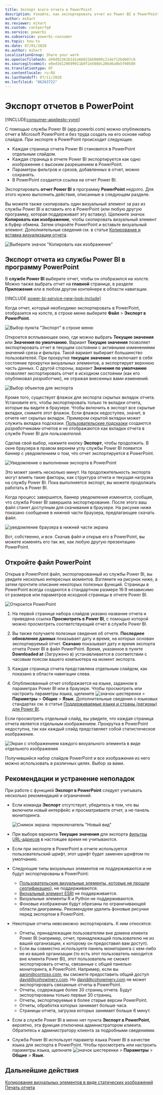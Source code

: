 ```yaml
---
title: Экспорт всего отчета в PowerPoint
description: Узнайте, как экспортировать отчет из Power BI в PowerPoint.
author: mihart
ms.reviewer: mihart
ms.custom: contperfq4
ms.service: powerbi
ms.subservice: powerbi-consumer
ms.topic: how-to
ms.date: 07/01/2020
ms.author: mihart
LocalizationGroup: Share your work
ms.openlocfilehash: d49d92261b141a66021bb0809c214e712bd687c8
ms.sourcegitcommit: e8ed3d120699911b0f2e508dc20bd6a9b5f00580
ms.translationtype: HT
ms.contentlocale: ru-RU
ms.lasthandoff: 07/11/2020
ms.locfileid: "86263722"
---
```

# <a name="export-reports-to-powerpoint"></a>Экспорт отчетов в PowerPoint

[!INCLUDE[consumer-appliesto-yynn](../includes/consumer-appliesto-yynn.md)]


С помощью службы Power BI (app.powerbi.com) можно опубликовать отчет в Microsoft PowerPoint и без труда создать на его основе набор слайдов. При экспорте в PowerPoint происходит следующее.

* Каждая страница отчета Power BI становится в PowerPoint отдельным слайдом.
* Каждая страница в отчете Power BI экспортируется как одно изображение с высоким разрешением в PowerPoint.
* Параметры фильтров и срезов, добавленных в отчет, можно сохранять.
* В PowerPoint создается ссылка на отчет Power BI.

Экспортировать **отчет Power BI** в программу **PowerPoint** недолго. Для этого нужно выполнить действия, описанные в следующем разделе.

Вы можете также скопировать один визуальный элемент за раз из службы Power BI и вставить его в PowerPoint (или любую другую программу, которая поддерживает эту вставку). Щелкните значок **Копировать как изображение**, чтобы скопировать визуальный элемент в буфер обмена. Затем откройте PowerPoint и вставьте визуальный элемент. Дополнительные сведения см. в статье [Копирование и вставка визуализации отчета](../visuals/power-bi-visualization-copy-paste.md).

![Выберите значок "Копировать как изображение"](media/end-user-powerpoint/power-bi-copy.png)

## <a name="export-your-power-bi-report-to-powerpoint"></a>Экспорт отчета из службы Power BI в программу PowerPoint
В **службе Power BI** выберите отчет, чтобы он отобразился на холсте. Можно также выбрать отчет на **главной** странице, в разделе **Приложения** или в любом другом контейнере в области навигации.

[!INCLUDE [power-bi-service-new-look-include](../includes/power-bi-service-new-look-include.md)]

Когда отчет, который необходимо экспортировать в PowerPoint, отобразится на холсте, в строке меню выберите **Файл** > **Экспорт в PowerPoint**.

![Выбор пункта "Экспорт" в строке меню](media/end-user-powerpoint/power-bi-export.png)

Откроется всплывающее окно, где можно выбрать **Текущие значения** или **Значения по умолчанию**. Вариант **Текущие значения** позволяет экспортировать отчет в текущем состоянии с активными изменениями значений среза и фильтра.  Такой вариант выбирает большинство пользователей. При прокрутке **текущее значение** не включает в себя состояние прокрутки визуальных элементов, а экспортирует верхнюю часть данных. С другой стороны, вариант **Значения по умолчанию** позволяет экспортировать отчет в исходном состоянии (как его опубликовал *разработчик*), не отражая внесенных вами изменений.

![Выбор объектов для экспорта](media/end-user-powerpoint/power-bi-current-values.png)
 
Кроме того, существует флажок для экспорта скрытых вкладок отчета. Установите его, чтобы экспортировать только те вкладки отчета, которые вы видите в браузере. Чтобы включить в экспорт все скрытые вкладки, снимите этот флажок. Если флажок недоступен, значит, в отчете нет скрытых вкладок. Примером скрытой вкладки может служить вкладка подсказки. [Пользовательские подсказки](../create-reports/desktop-tooltips.md) создаются *разработчиками* отчетов и не отображаются как вкладки отчета в службе Power BI для *пользователей*. 

Сделав свой выбор, нажмите кнопку **Экспорт**, чтобы продолжить. В окне браузера в правом верхнем углу службы Power BI появится баннер с уведомлением о том, что отчет экспортируется в PowerPoint. 



![Уведомление о выполнении экспорта в PowerPoint](media/end-user-powerpoint/power-bi-export-progress.png)

Это может занять несколько минут. На продолжительность экспорта могут влиять такие факторы, как структура отчета и текущая нагрузка на службу Power BI. Пока выполняется экспорт, вы можете продолжать работать в Power BI.

Когда процесс завершится, баннер уведомления изменится, сообщая, что служба Power BI завершила экспортирование. После этого ваш файл станет доступным для скачивания в браузере. На рисунке ниже показано сообщение в нижней части браузера, предлагающее скачать файл.

![уведомление браузера в нижней части экрана](media/end-user-powerpoint/power-bi-browsers.png)

Вот, собственно, и все. Скачав файл и открыв его в PowerPoint, вы можете изменять его так же, как любую другую презентацию PowerPoint.

## <a name="open-the-powerpoint-file"></a>Откройте файл PowerPoint
Открыв в PowerPoint файл, экспортированный из службы Power BI, вы увидите несколько интересных моментов. Взгляните на рисунок ниже, а затем прочтите описание некоторых полезных функций. Страницы в PowerPoint всегда создаются в стандартном размере 16:9 независимо от размеров или параметров исходной страницы в отчете Power BI.

![Откроется PowerPoint](media/end-user-powerpoint/power-bi-powerpoint-numbered.png)

1. На первой странице набора слайдов указано название отчета и приведена ссылка **Просмотреть в Power BI**, с помощью которой можно просмотреть соответствующий отчет в службе Power BI.
2. Вы также получаете полезные сведения об отчете. **Последнее обновление данных** показывает дату и время, на которых основан экспортируемый отчет. **Скачано** показывает дату и время экспорта отчета Power BI в файл PowerPoint. Время, указанное в пункте **Downloaded at** (Загружено в) устанавливается в соответствии с часовым поясом вашего компьютера на момент экспорта.


3. Каждая страница отчета представлена отдельным слайдом, как показано в области навигации слева. 
4. Опубликованный отчет отображается на языке, заданном в параметрах Power BI или в браузере. Чтобы просмотреть или настроить параметры языка, щелкните ![значок шестеренки](media/end-user-powerpoint/power-bi-settings-icon.png) > **Параметры** > **Общие** > **Язык**. Дополнительные сведения о языковых стандартах см. в статье [Поддерживаемые языки и страны (регионы) для Power BI](../fundamentals/supported-languages-countries-regions.md).


Если просмотреть отдельный слайд, вы увидите, что каждая страница отчета является отдельным изображением. Прокрутка в PowerPoint недоступна, так как каждый слайд представляет собой статистическое изображение.

![Экран с отображением каждого визуального элемента в виде отдельного изображения](media/end-user-powerpoint/power-bi-images.png)

Получившийся набор слайдов PowerPoint и все изображения из него можно использовать в различных целях. Выбор за вами.

## <a name="considerations-and-troubleshooting"></a>Рекомендации и устранение неполадок
При работе с функцией **Экспорт в PowerPoint** следует учитывать несколько рекомендаций и ограничений.
 

* Если команда **Экспорт** отсутствует, убедитесь в том, что вы включили новый интерфейс и просматриваете отчет, а не панель мониторинга.

    ![Снимок экрана: переключатель "Новый вид"](media/end-user-powerpoint/power-bi-new-look.png)

* При выборе варианта **Текущие значения** для экспорта [фильтры URL-адресов](../collaborate-share/service-url-filters.md) в настоящее время не учитываются.

* Если при экспорте в PowerPoint в отчете используется пользовательский шрифт, этот шрифт будет заменен шрифтом по умолчанию.

* Следующие типы визуальных элементов не поддерживаются и не будут экспортированы в PowerPoint:
   - [Пользовательские визуальные элементы, которые не прошли сертификацию](../developer/visuals/power-bi-custom-visuals-certified.md)), не поддерживаются. 
   - [Визуальный элемент ESRI](../visuals/power-bi-visualizations-arcgis.md) не поддерживается.
   - Визуальные элементы R и Python не поддерживаются.
   - Фоновые изображения будут обрезаны по ограничивающей области диаграммы. Рекомендуем удалить фоновые рисунки перед экспортом в PowerPoint.

* Некоторые отчеты невозможно экспортировать. К ним относятся:
    - Отчеты, принадлежащие пользователям вне домена клиента Power BI (например, отчет, принадлежащий пользователю не из вашей организации, к которому он предоставил вам доступ).
    - Если вы совместно используете панель мониторинга с кем-либо не из вашей организации (то есть этот пользователь находится вне клиента Power BI), этот пользователь не сможет экспортировать отчеты, связанные с общей панелью мониторинга, в PowerPoint. Например, если вы aaron@contoso.com, вы сможете предоставить общий доступ david@cohowinery.com. Но david@cohowinery.com не может экспортировать связанные отчеты в PowerPoint.
    - Отчеты, содержащие более 30 страниц отчета. Будут экспортированы только первые 30 страниц.
    - Отчеты, экспортируемые в более старые версии PowerPoint.
    - Отчеты, обработка которых занимает больше часа. 
    - Страницы отчета, загрузка которых занимает больше 6 минут. 

* Если в службе Power BI в меню нет пункта **Экспорт в PowerPoint**, вероятно, эта функция отключена администратором клиента. Обратитесь к администратору клиента за подробными сведениями.
* Служба Power BI использует параметр языка Power BI в качестве языка для экспорта в PowerPoint. Чтобы просмотреть или настроить параметры языка, щелкните ![значок шестеренки](media/end-user-powerpoint/power-bi-settings-icon.png) > **Параметры** > **Общие** > **Язык**.



## <a name="next-steps"></a>Дальнейшие действия
[Копирование визуальных элементов в виде статических изображений](../visuals/power-bi-visualization-copy-paste.md)    
[Печать отчета](end-user-print.md)
